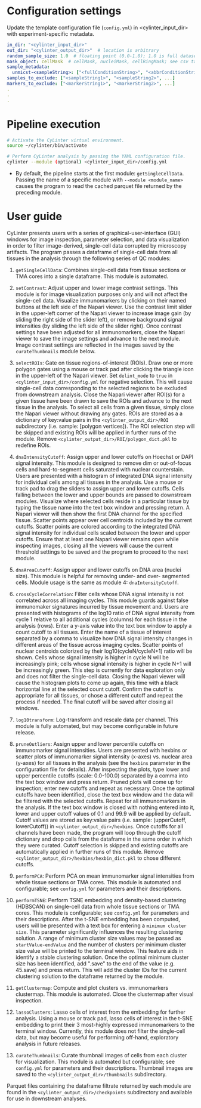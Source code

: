 # Configuration settings

Update the template configuration file (`config.yml`) in <cylinter_input_dir> with experiment-specific metadata.

``` yaml
in_dir: "<cylinter_input_dir>"
out_dir: "<cylinter_output_dir>"  # location is arbitrary
random_sample_size: 1.0  # floating point (0.0-1.0); 1.0 is full dataset
mask_object: cellMask  # cellMask, nucleiMask, cellRingMask; see csv table column headers
sample_metadata:
  unmicst-<sampleString>: ["<fullConditionString>", "<abbrConditionString>", <replicateInteger>]
samples_to_exclude: ["<sampleString1>", "<sampleString2>", ...]
markers_to_exclude: ["<markerString1>", "<markerString2>", ...]
.
.
.
```

# Pipeline execution

``` bash
# Activate the CyLinter virtual environment.
source ~/cylinter/bin/activate

# Perform CyLinter analysis by passing the YAML configuration file.
cylinter --module (optional) <cylinter_input_dir>/config.yml
```

* By default, the pipeline starts at the first module: `getSingleCellData`. Passing the name of a specific module with `--module <module_name>` causes the program to read the cached parquet file returned by the preceding module.

# User guide
CyLinter presents users with a series of graphical-user-interface (GUI) windows for image inspection, parameter selection, and data visualization in order to filter image-derived, single-cell data corrupted by microscopy artifacts. The program passes a dataframe of single-cell data from all tissues in the analysis through the following series of QC modules:

1. `getSingleCellData`: Combines single-cell data from tissue sections or TMA cores into a single dataframe. This module is automated.

2. `setContrast`: Adjust upper and lower image contrast settings. This module is for image visualization purposes only and will not affect the single-cell data. Visualize immunomarkers by clicking on their named buttons at the left side of the Napari viewer. Use the contrast limit slider in the upper-left corner of the Napari viewer to increase image gain (by sliding the right side of the slider left), or remove background signal intensities (by sliding the left side of the slider right). Once contrast settings have been adjusted for all immunomarkers, close the Napari viewer to save the image settings and advance to the next module. Image contrast settings are reflected in the images saved by the `curateThumbnails` module below.

3. `selectROIs`: Gate on tissue regions-of-interest (ROIs). Draw one or more polygon gates using a mouse or track pad after clicking the triangle icon in the upper-left of the Napari viewer. Set `delint_mode` to `true` in `<cylinter_input_dir>/config.yml` for negative selection. This will cause single-cell data corresponding to the selected regions to be excluded from downstream analysis. Close the Napari viewer after ROI(s) for a given tissue have been drawn to save the ROIs and advance to the next tissue in the analysis. To select all cells from a given tissue, simply close the Napari viewer without drawing any gates. ROIs are stored as a a dictionary of key:value pairs in the `<cylinter_output_dir>/ROI` subdirectory (i.e. sample: [polygon vertices]). The ROI selection step will be skipped and existing ROIs will be applied in further runs of the module. Remove `<cylinter_output_dir>/ROI/polygon_dict.pkl` to redefine ROIs.

4. `dnaIntensityCutoff`: Assign upper and lower cutoffs on Hoechst or DAPI signal intensity. This module is designed to remove dim or out-of-focus cells and hard-to-segment cells saturated with nuclear counterstain. Users are presented with a histogram of integrated DNA signal intensity for individual cells among all tissues in the analysis. Use a mouse or track pad to drag the sliders to assign upper and lower cutoffs. Cells falling between the lower and upper bounds are passed to downstream modules. Visualize where selected cells reside in a particular tissue by typing the tissue name into the text box window and pressing return. A Napari viewer will then show the first DNA channel for the specified tissue. Scatter points appear over cell centroids included by the current cutoffs. Scatter points are colored according to the integrated DNA signal intensity for individual cells scaled between the lower and upper cutoffs. Ensure that at least one Napari viewer remains open while inspecting images, closing all the viewers will cause the current threshold settings to be saved and the program to proceed to the next module.

5. `dnaAreaCutoff`: Assign upper and lower cutoffs on DNA area (nuclei size). This module is helpful for removing under- and over- segmented cells. Module usage is the same as module 4: `dnaIntensityCutoff`.

6. `crossCycleCorrelation`: Filter cells whose DNA signal intensity is not correlated across all imaging cycles. This  module guards against false immunomaker signatures incurred by tissue movement and. Users are presented with histograms of the log10 ratio of DNA signal intensity from cycle 1 relative to all additional cycles (columns) for each tissue in the analysis (rows). Enter a y-axis value into the text box window to apply a count cutoff to all tissues. Enter the name of a tissue of interest separated by a comma to visualize how DNA signal intensity changes in different areas of the tissue across imaging cycles. Scatter points of nuclear centroids colorized by their log10(cycleN/cycleN+1) ratio will be shown. Cells whose signal intensity is higher in cycle N will be increasingly pink; cells whose signal intensity is higher in cycle N+1 will be increasingly green. This step is currently for data exploration only and does not filter the single-cell data. Closing the Napari viewer will cause the histogram plots to come up again, this time with a black horizontal line at the selected count cutoff. Confirm the cutoff is appropriate for all tissues, or chose a different cutoff and repeat the process if needed. The final cutoff will be saved after closing all windows.

7. `log10transform`: Log-transform and rescale data per channel. This module is fully automated, but may become configurable in future release.

8. `pruneOutliers`: Assign upper and lower percentile cutoffs on immunomarker signal intensities. Users are presented with hexbins or scatter plots of immunomarker signal intensity (x-axes) vs. nuclear area (y-axes) for all tissues in the analysis (see the `hexbins` parameter in the configuration file for details). After inspecting the plots, type lower and upper percentile cutoffs (scale: 0.0-100.0) separated by a comma into the text box window and press return. Pruned plots will come up for inspection; enter new cutoffs and repeat as necessary. Once the optimal cutoffs have been identified, close the text box window and the data will be filtered with the selected cutoffs. Repeat for all immunomarkers in the analysis. If the text box window is closed with nothing entered into it, lower and upper cutoff values of 0.1 and 99.9 will be applied by default. Cutoff values are stored as key:value pairs (i.e. sample: (upperCutoff, lowerCutoff)) in `<cylinter_output_dir>/hexbins`. Once cutoffs for all channels have been made, the program will loop through the cutoff dictionary and drop cells from the dataframe in the same order in which they were curated. Cutoff selection is skipped and existing cutoffs are automatically applied in further runs of this module. Remove `<cylinter_output_dir>/hexbins/hexbin_dict.pkl` to chose different cutoffs.

9. `performPCA`: Perform PCA on mean immunomarker signal intensities from whole tissue sections or TMA cores. This module is automated and configurable; see `config.yml` for parameters and their descriptions.

10. `performTSNE`: Perform TSNE embedding and density-based clustering (HDBSCAN) on single-cell data from whole tissue sections or TMA cores. This module is configurable; see `config.yml` for parameters and their descriptions. After the t-SNE embedding has been computed, users will be presented with a text box for entering a `minimum cluster size`. This parameter significantly influences the resulting clustering solution. A range of minimum cluster size values may be passed as `startValue-endValue` and the number of clusters per minimum cluster size value will be printed to the terminal window. This feature aids in identify a stable clustering solution. Once the optimal minimum cluster size has been identified, add ".save" to the end of the value (e.g. 45.save) and press return. This will add the cluster IDs for the current clustering solution to the dataframe returned by the module.

11. `getClustermap`: Compute and plot clusters vs. immunomarkers clustermap. This module is automated. Close the clustermap after visual inspection.

12. `lassoClusters`: Lasso cells of interest from the embedding for further analysis. Using a mouse or track pad, lasso cells of interest in the t-SNE embedding to print their 3 most-highly expressed immunomarkers to the terminal window. Currently, this module does not filter the single-cell data, but may become useful for performing off-hand, exploratory analysis in future releases.

13. `curateThumbnails`: Curate thumbnail images of cells from each cluster for visualization. This module is automated but configurable; see `config.yml` for parameters and their descriptions. Thumbnail images are saved to the `<cylinter_output_dir>/thumbnails` subdirectory.

Parquet files containing the dataframe filtrate returned by each module are found in the `<cylinter_output_dir>/checkpoints` subdirectory and available for use in downstream analyses.
